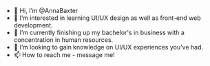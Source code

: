 - 👋 Hi, I’m @AnnaBaxter
- 👀 I’m interested in learning UI/UX design as well as front-end web development.
- 🌱 I’m currently finishing up my bachelor's in business with a concentration in human resources. 
- 💞️ I’m looking to gain knowledge on UI/UX experiences you've had. 
- 📫 How to reach me - message me!

<!---
AnnaBaxter/AnnaBaxter is a ✨ special ✨ repository because its `README.md` (this file) appears on your GitHub profile.
You can click the Preview link to take a look at your changes.
--->
